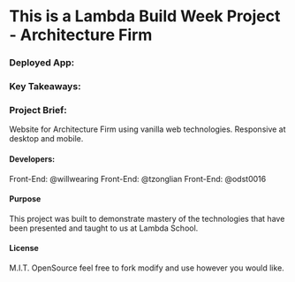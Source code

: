 # This is a Lambda Build Week Project - Architecture Firm

### Deployed App: 

### Key Takeaways: 

### Project Brief: 


Website for Architecture Firm using vanilla web technologies. Responsive at desktop and mobile.

#### Developers:

Front-End: @willwearing
Front-End: @tzonglian
Front-End: @odst0016

#### Purpose

This project was built to demonstrate mastery of the technologies that have been presented and taught to us at Lambda School.

#### License

M.I.T. OpenSource feel free to fork modify and use however you would like.
